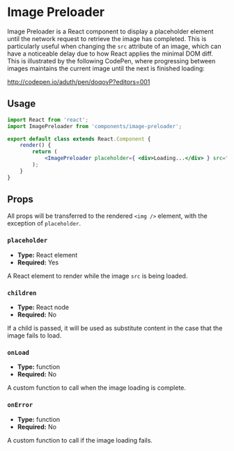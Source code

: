 # Image Preloader

Image Preloader is a React component to display a placeholder element until the network request to retrieve the image has completed. This is particularly useful when changing the `src` attribute of an image, which can have a noticeable delay due to how React applies the minimal DOM diff. This is illustrated by the following CodePen, where progressing between images maintains the current image until the next is finished loading:

<http://codepen.io/aduth/pen/doqovP?editors=001>

## Usage

```jsx
import React from 'react';
import ImagePreloader from 'components/image-preloader';

export default class extends React.Component {
	render() {
		return (
			<ImagePreloader placeholder={ <div>Loading...</div> } src="http://lorempixel.com/200/200" />
		);
	}
}
```

## Props

All props will be transferred to the rendered `<img />` element, with the exception of `placeholder`.

### `placeholder`

- **Type:** React element
- **Required:** Yes

A React element to render while the image `src` is being loaded.

### `children`

- **Type:** React node
- **Required:** No

If a child is passed, it will be used as substitute content in the case that the image fails to load.

### `onLoad`

- **Type:** function
- **Required:** No

A custom function to call when the image loading is complete.

### `onError`

- **Type:** function
- **Required:** No

A custom function to call if the image loading fails.
